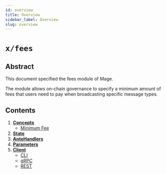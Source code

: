 ```yaml
---
id: overview
title: Overview
sidebar_label: Overview
slug: overview
---
```


# `x/fees`

## Abstract 

This document specified the fees module of Mage. 

The module allows on-chain governance to specify a minimum amount of fees that users need to pay when broadcasting specific message types. 

## Contents 
1. **[Concepts](02-concepts.md)**
   - [Minimum Fee](02-concepts.md#minimum-fees)
2. **[State](03-state.md)**
3. **[AnteHandlers](04-ante-handlers.md)**
4. **[Parameters](05-params.md)**
5. **[Client](06-client.md)**
   - [CLI](06-client.md#cli)
   - [gRPC](06-client.md#grpc)
   - [REST](06-client.md#rest)